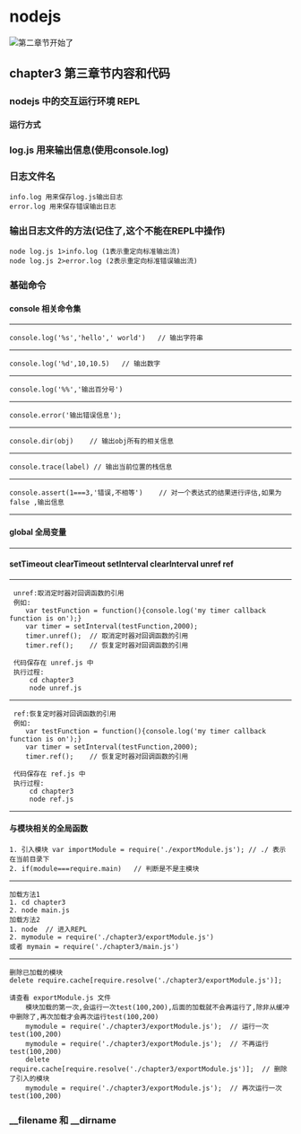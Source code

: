 # nodejs
![第二章节开始了](http://www.denglm.com/images/backtotop.png)
## chapter3 第三章节内容和代码

### nodejs 中的交互运行环境 REPL
#### 运行方式

### log.js 用来输出信息(使用console.log)

### 日志文件名
    info.log 用来保存log.js输出日志
    error.log 用来保存错误输出日志

### 输出日志文件的方法(记住了,这个不能在REPL中操作)
    node log.js 1>info.log (1表示重定向标准输出流)
    node log.js 2>error.log (2表示重定向标准错误输出流)

### 基础命令

#### console 相关命令集

 ----
    console.log('%s','hello',' world')   // 输出字符串
 ----
    console.log('%d',10,10.5)   // 输出数字
 ----
    console.log('%%','输出百分号')
 ----
    console.error('输出错误信息');
 ----
    console.dir(obj)    // 输出obj所有的相关信息
 ----
    console.trace(label) // 输出当前位置的栈信息
 ----
    console.assert(1===3,'错误,不相等')    // 对一个表达式的结果进行评估,如果为false ,输出信息
 ----

#### global 全局变量

 ----

#### setTimeout clearTimeout   setInterval clearInterval unref  ref

 ----
     unref:取消定时器对回调函数的引用
     例如:
        var testFunction = function(){console.log('my timer callback function is on');}
        var timer = setInterval(testFunction,2000);
        timer.unref();  // 取消定时器对回调函数的引用
        timer.ref();    // 恢复定时器对回调函数的引用

     代码保存在 unref.js 中
     执行过程:
         cd chapter3
         node unref.js

 ----
     ref:恢复定时器对回调函数的引用
     例如:
        var testFunction = function(){console.log('my timer callback function is on');}
        var timer = setInterval(testFunction,2000);
        timer.ref();    // 恢复定时器对回调函数的引用

     代码保存在 ref.js 中
     执行过程:
         cd chapter3
         node ref.js

----

#### 与模块相关的全局函数
    1. 引入模块 var importModule = require('./exportModule.js'); // ./ 表示在当前目录下
    2. if(module===require.main)   // 判断是不是主模块
---
    加载方法1
    1. cd chapter3
    2. node main.js
    加载方法2
    1. node  // 进入REPL
    2. mymodule = require('./chapter3/exportModule.js')
    或者 mymain = require('./chapter3/main.js')
---
    删除已加载的模块
    delete require.cache[require.resolve('./chapter3/exportModule.js')];

    请查看 exportModule.js 文件
        模块加载的第一次,会运行一次test(100,200),后面的加载就不会再运行了,除非从缓冲中删除了,再次加载才会再次运行test(100,200)
        mymodule = require('./chapter3/exportModule.js');  // 运行一次 test(100,200)
        mymodule = require('./chapter3/exportModule.js');  // 不再运行 test(100,200)
        delete require.cache[require.resolve('./chapter3/exportModule.js')];  // 删除了引入的模块
        mymodule = require('./chapter3/exportModule.js');  // 再次运行一次 test(100,200)


### __filename 和 __dirname
